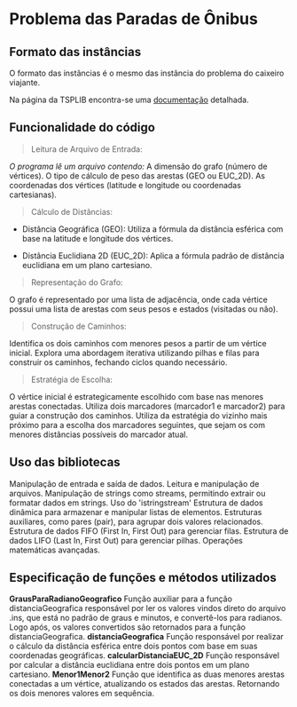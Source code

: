 # Problema das Paradas de Ônibus

## Formato das instâncias

O formato das instâncias é o mesmo das instância do problema do caixeiro viajante.

Na página da TSPLIB encontra-se uma [documentação](http://comopt.ifi.uni-heidelberg.de/software/TSPLIB95/tsp95.pdf) detalhada.

## Funcionalidade do código

> Leitura de Arquivo de Entrada:

_O programa lê um arquivo contendo:_
A dimensão do grafo (número de vértices).
O tipo de cálculo de peso das arestas (GEO ou EUC_2D).
As coordenadas dos vértices (latitude e longitude ou coordenadas cartesianas).

> Cálculo de Distâncias:

- Distância Geográfica (GEO):
  Utiliza a fórmula da distância esférica com base na latitude e longitude dos vértices.

- Distância Euclidiana 2D (EUC_2D):
  Aplica a fórmula padrão de distância euclidiana em um plano cartesiano.

> Representação do Grafo:

O grafo é representado por uma lista de adjacência, onde cada vértice possui uma lista de arestas com seus pesos e estados (visitadas ou não).

> Construção de Caminhos:

Identifica os dois caminhos com menores pesos a partir de um vértice inicial.
Explora uma abordagem iterativa utilizando pilhas e filas para construir os caminhos, fechando ciclos quando necessário.

> Estratégia de Escolha:

O vértice inicial é estrategicamente escolhido com base nas menores arestas conectadas.
Utiliza dois marcadores (marcador1 e marcador2) para guiar a construção dos caminhos.
Utiliza da estratégia do vizinho mais próximo para a escolha dos marcadores seguintes, que sejam os com menores distâncias possíveis do marcador atual.

## Uso das bibliotecas

<iostream> Manipulação de entrada e saída de dados.
<fstream> Leitura e manipulação de arquivos.
<sstream> Manipulação de strings como streams, permitindo extrair ou formatar dados em strings. Uso do 'istringstream'
<vector> Estrutura de dados dinâmica para armazenar e manipular listas de elementos.
<utility> Estruturas auxiliares, como pares (pair), para agrupar dois valores relacionados.
<queue> Estrutura de dados FIFO (First In, First Out) para gerenciar filas.
<stack> Estrutura de dados LIFO (Last In, First Out) para gerenciar pilhas.
<cmath> Operações matemáticas avançadas.
<chrono>

## Especificação de funções e métodos utilizados

**GrausParaRadianoGeografico**
Função auxiliar para a função distanciaGeografica responsável por ler os valores vindos direto do arquivo .ins, que está no padrão de graus e minutos, e convertê-los para radianos. Logo após, os valores convertidos são retornados para a função distanciaGeografica.
**distanciaGeografica**
Função responsável por realizar o cálculo da distância esférica entre dois pontos com base em suas coordenadas geográficas.
**calcularDistanciaEUC_2D**
Função responsável por calcular a distância euclidiana entre dois pontos em um plano cartesiano.
**Menor1Menor2**
Função que identifica as duas menores arestas conectadas a um vértice, atualizando os estados das arestas. Retornando os dois menores valores em sequência.
